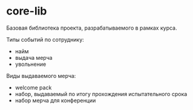 # core-lib

Базовая библиотека проекта, разрабатываемого в рамках курса.

Типы событий по сотруднику:
- найм
- выдача мерча
- увольнение

Виды выдаваемого мерча:
- welcome pack
- набор, выдаваемый по итогу прохождения испытательного срока
- набор мерча для конференции